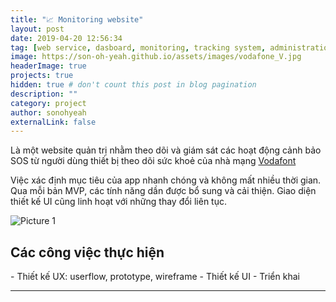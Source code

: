 ```yaml
---
title: "📈 Monitoring website"
layout: post
date: 2019-04-20 12:56:34
tag: [web service, dasboard, monitoring, tracking system, administration]
image: https://son-oh-yeah.github.io/assets/images/vodafone_V.jpg
headerImage: true
projects: true
hidden: true # don't count this post in blog pagination
description: ""
category: project
author: sonohyeah
externalLink: false
---
```


<p>Là một website quản trị nhằm theo dõi và giám sát các hoạt động cảnh bảo SOS từ người dùng thiết bị theo dõi sức khoẻ của nhà mạng <a href="https://www.vodafone.com/content/index.html">Vodafont</a></p> 

<p>Việc xác định mục tiêu của app nhanh chóng và không mất nhiều thời gian. Qua mỗi bản MVP, các tính năng dần được bổ sung và cải thiện. Giao diện thiết kế UI cũng linh hoạt với những thay đổi liên tục.</p>

![Picture 1](https://mir-s3-cdn-cf.behance.net/project_modules/fs/235cb579112683.5cb8c4fd7c9e3.png)

<h2> Các công việc thực hiện</h2>
- Thiết kế UX: userflow, prototype, wireframe
- Thiết kế UI
- Triển khai

---